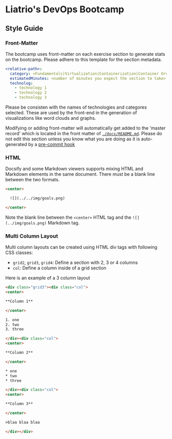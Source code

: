 # Liatrio's DevOps Bootcamp

## Style Guide

### Front-Matter
The bootcamp uses front-matter on each exercise section to generate stats on the bootcamp. Please adhere to this template for the section metadata.

```yaml
<relative-path>:
  category: <Fundamentals|Virtualization|Containerization|Container Orchestration|Cloud Computing|Agile Development|CI/CD|Infrastructure as Code|Version Control| Code Quality & Testing>
  estimatedMinutes: <number of minutes you expect the section to take>
  technolog:
    - technology 1
    - technology 2
    - technology 3
```
Please be consisten with the names of technologies and categores selected. These are used by the front-end in the generation of visualizations like word clouds and graphs.

Modifying or adding front-matter will automatically get added to the 'master record' which is located in the front matter of [`./docs/README.md`](./docs/README.md). Please do not edit this section unless you know what you are doing as it is auto-generated by a [pre-commit hook](./.husky/front-matter-condenser.js)

### HTML

Docsify and some Markdown viewers supports mixing HTML and Markdown elements in the same document. There must be a blank line between the two formats.

```html
<center>

  ![](../../img/goals.png)

</center>
```

Note the blank line between the `<center>` HTML tag and the `![](../img/goals.png)` Markdown tag.

### Multi Column Layout

Multi column layouts can be created using HTML div tags with following CSS classes:

- `grid2`, `grid3`, `grid4`: Define a section with 2, 3 or 4 columns
- `col`: Define a column inside of a grid section

Here is an example of a 3 column layout

```html
<div class="grid3"><div class="col">
<center>

**Column 1**

</center>

1. one
2. two
3. three

</div><div class="col">
<center>

**Column 2**

</center>

* one
* two
* three

</div><div class="col">
<center>

**Column 3**

</center>

>blaa blaa blaa

</div></div>
```
